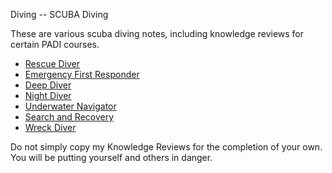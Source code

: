 Diving -- SCUBA Diving

These are various scuba diving notes, including knowledge reviews for certain PADI courses.

- [Rescue Diver](Rescue-Diver)
- [Emergency First Responder](Emergency-First-Response)
- [Deep Diver](Deep-Diver)
- [Night Diver](Night-Diver)
- [Underwater Navigator](Underwater-Navigator)
- [Search and Recovery](Search-and-Recovery)
- [Wreck Diver](Wreck-Diver)

Do not simply copy my Knowledge Reviews for the completion of your own. You will be putting yourself and others in danger.
